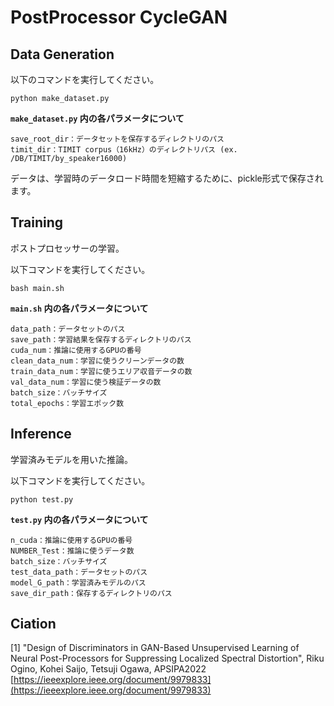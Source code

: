 # PostProcessor CycleGAN

## Data Generation
以下のコマンドを実行してください。
```
python make_dataset.py 
```
**`make_dataset.py` 内の各パラメータについて**  
```
save_root_dir：データセットを保存するディレクトリのパス  
timit_dir：TIMIT corpus（16kHz）のディレクトリパス (ex. /DB/TIMIT/by_speaker16000)
```

データは、学習時のデータロード時間を短縮するために、pickle形式で保存されます。  

## Training
ポストプロセッサーの学習。

以下コマンドを実行してください。
```
bash main.sh
```
**`main.sh` 内の各パラメータについて**  
```
data_path：データセットのパス  
save_path：学習結果を保存するディレクトリのパス  
cuda_num：推論に使用するGPUの番号  
clean_data_num：学習に使うクリーンデータの数  
train_data_num：学習に使うエリア収音データの数  
val_data_num：学習に使う検証データの数  
batch_size：バッチサイズ  
total_epochs：学習エポック数  
```

## Inference
学習済みモデルを用いた推論。

以下コマンドを実行してください。
```
python test.py 
```

**`test.py` 内の各パラメータについて**  
```
n_cuda：推論に使用するGPUの番号  
NUMBER_Test：推論に使うデータ数  
batch_size：バッチサイズ  
test_data_path：データセットのパス  
model_G_path：学習済みモデルのパス  
save_dir_path：保存するディレクトリのパス　 
```

## Ciation
[1] "Design of Discriminators in GAN-Based Unsupervised Learning of Neural Post-Processors for Suppressing Localized Spectral Distortion", Riku Ogino, Kohei Saijo, Tetsuji Ogawa, APSIPA2022   
[https://ieeexplore.ieee.org/document/9979833](https://ieeexplore.ieee.org/document/9979833)